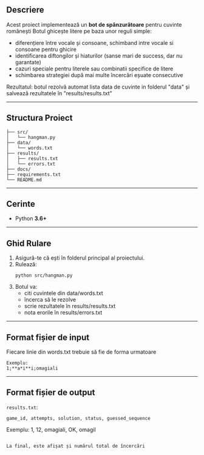 ## Descriere
Acest proiect implementează un **bot de spânzurătoare** pentru cuvinte românești
Botul ghicește litere pe baza unor reguli simple:
- diferențiere între vocale și consoane, schimband intre vocale si consoane pentru ghicire
- identificarea diftongilor și hiaturilor (sanse mari de success, dar nu garantate)
- cazuri speciale pentru literele sau combinatii specifice de litere
- schimbarea strategiei după mai multe încercări eșuate consecutive

Rezultatul: botul rezolvă automat lista data de cuvinte in folderul "data" și salvează rezultatele în "results/results.txt"

---

## Structura Proiect
```
├── src/
│   └── hangman.py
├── data/
│   └── words.txt
├── results/
│   ├── results.txt
│   └── errors.txt
├── docs/
├── requirements.txt
└── README.md
```

---

## Cerinte
- Python **3.6+**

---

## Ghid Rulare
1. Asigură-te că ești în folderul principal al proiectului.  
2. Rulează:
   ```
   python src/hangman.py
   ```
3. Botul va:
    - citi cuvintele din data/words.txt
    - încerca să le rezolve
    - scrie rezultatele în results/results.txt
    - nota erorile în results/errors.txt

---

## Format fișier de input
Fiecare linie din words.txt trebuie să fie de forma urmatoare
```
Exemplu:
1;**a*i**i;omagiali
```

---

## Format fișier de output
`results.txt`:  
```
game_id, attempts, solution, status, guessed_sequence
```
Exemplu:
1, 12, omagiali, OK, omagil
```

La final, este afișat și numărul total de încercări

